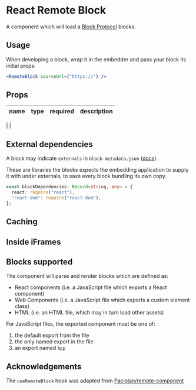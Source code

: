 # React Remote Block

A component which will load a [Block Protocol](https://blockprotocol.org) blocks.

## Usage

When developing a block, wrap it in the embedder and pass your block its initial props:

```jsx
<RemoteBlock sourceUrl={"https://"} />
```

## Props

| name | type | required | description |
| ---- | ---- | -------- | ----------- |

|
|

## External dependencies

A block may indicate `externals` in `block-metadata.json` ([docs](https://blockprotocol.org/spec/block-types)).

These are libraries the blocks expects the embedding application to supply it with under externals,
to save every block bundling its own copy.

```typescript
const blockDependencies: Record<string, any> = {
  react: require("react"),
  "react-dom": require("react-dom"),
};
```

## Caching

## Inside iFrames

## Blocks supported

The component will parse and render blocks which are defined as:

- React components (i.e. a JavaScript file which exports a React component)
- Web Components (i.e. a JavaScript file which exports a custom element class)
- HTML (i.e. an HTML file, which may in turn load other assets)

For JavaScript files, the exported component must be one of:

1.  the default export from the file
2.  the only named export in the file
3.  an export named `App`

## Acknowledgements

The `useRemoteBlock` hook was adapted from [Paciolan/remote-component](https://github.com/Paciolan/remote-component)
